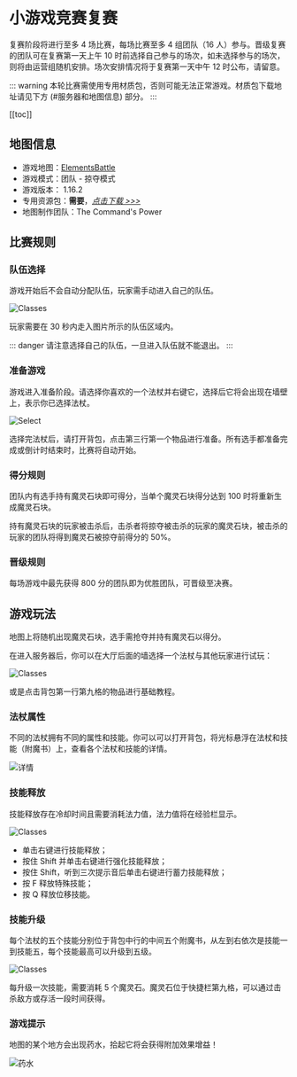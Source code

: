 # 小游戏竞赛复赛

复赛阶段将进行至多 4 场比赛，每场比赛至多 4 组团队（16 人）参与。晋级复赛的团队可在复赛第一天上午 10 时前选择自己参与的场次，如未选择参与的场次，则将由运营组随机安排。场次安排情况将于复赛第一天中午 12 时公布，请留意。

::: warning
本轮比赛需使用专用材质包，否则可能无法正常游戏。材质包下载地址请见下方 (#服务器和地图信息) 部分。
:::

[[toc]]

## 地图信息

- 游戏地图：[ElementsBattle](https://www.mcbbs.net/thread-891679-1-1.html)
- 游戏模式：团队 - 掠夺模式
- 游戏版本： 1.16.2
- 专用资源包：**需要**，[_点击下载 >>>_](https://littleskin-resource.littleservice.cn/5thAnniv/eb_resourcespack.zip)
- 地图制作团队：The Command's Power

## 比赛规则

### 队伍选择

游戏开始后不会自动分配队伍，玩家需手动进入自己的队伍。

![Classes](https://cdn.jsdelivr.net/gh/Restent/Photos-For-LS5TH/EB/team.png)

玩家需要在 30 秒内走入图片所示的队伍区域内。

::: danger
请注意选择自己的队伍，一旦进入队伍就不能退出。
:::

### 准备游戏

游戏进入准备阶段。请选择你喜欢的一个法杖并右键它，选择后它将会出现在墙壁上，表示你已选择法杖。

![Select](https://cdn.jsdelivr.net/gh/Restent/Photos-For-LS5TH/EB/select.png)

选择完法杖后，请打开背包，点击第三行第一个物品进行准备。所有选手都准备完成或倒计时结束时，比赛将自动开始。

### 得分规则

团队内有选手持有魔灵石块即可得分，当单个魔灵石块得分达到 100 时将重新生成魔灵石块。

持有魔灵石块的玩家被击杀后，击杀者将掠夺被击杀的玩家的魔灵石块，被击杀的玩家的团队将得到魔灵石被掠夺前得分的 50%。

### 晋级规则

每场游戏中最先获得 800 分的团队即为优胜团队，可晋级至决赛。

## 游戏玩法

地图上将随机出现魔灵石块，选手需抢夺并持有魔灵石以得分。

在进入服务器后，你可以在大厅后面的墙选择一个法杖与其他玩家进行试玩：

![Classes](https://cdn.jsdelivr.net/gh/Restent/Photos-For-LS5TH/EB/classes.png)

或是点击背包第一行第九格的物品进行基础教程。

### 法杖属性

不同的法杖拥有不同的属性和技能。你可以可以打开背包，将光标悬浮在法杖和技能（附魔书）上，查看各个法杖和技能的详情。

![详情](https://cdn.jsdelivr.net/gh/Restent/Photos-For-LS5TH/EB/xq.png)

### 技能释放

技能释放存在冷却时间且需要消耗法力值，法力值将在经验栏显示。

![Classes](https://cdn.jsdelivr.net/gh/Restent/Photos-For-LS5TH/EB/shortcut-bar.png)

- 单击右键进行技能释放；
- 按住 Shift 并单击右键进行强化技能释放；
- 按住 Shift，听到三次提示音后单击右键进行蓄力技能释放；
- 按 F 释放特殊技能；
- 按 Q 释放位移技能。

### 技能升级

每个法杖的五个技能分别位于背包中行的中间五个附魔书，从左到右依次是技能一到技能五，每个技能最高可以升级到五级。

![Classes](https://cdn.jsdelivr.net/gh/Restent/Photos-For-LS5TH/EB/backpack.png)

每升级一次技能，需要消耗 5 个魔灵石。魔灵石位于快捷栏第九格，可以通过击杀敌方或存活一段时间获得。

### 游戏提示

地图的某个地方会出现药水，拾起它将会获得附加效果增益！

![药水](https://cdn.jsdelivr.net/gh/Restent/Photos-For-LS5TH/EB/ys.png)
